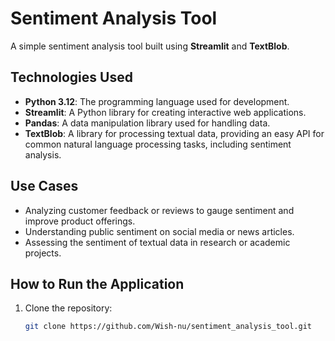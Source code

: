# Sentiment Analysis Tool

A simple sentiment analysis tool built using **Streamlit** and **TextBlob**.

## Technologies Used
- **Python 3.12**: The programming language used for development.
- **Streamlit**: A Python library for creating interactive web applications.
- **Pandas**: A data manipulation library used for handling data.
- **TextBlob**: A library for processing textual data, providing an easy API for common natural language processing tasks, including sentiment analysis.

## Use Cases
- Analyzing customer feedback or reviews to gauge sentiment and improve product offerings.
- Understanding public sentiment on social media or news articles.
- Assessing the sentiment of textual data in research or academic projects.

## How to Run the Application
1. Clone the repository:
   ```bash
   git clone https://github.com/Wish-nu/sentiment_analysis_tool.git
   
